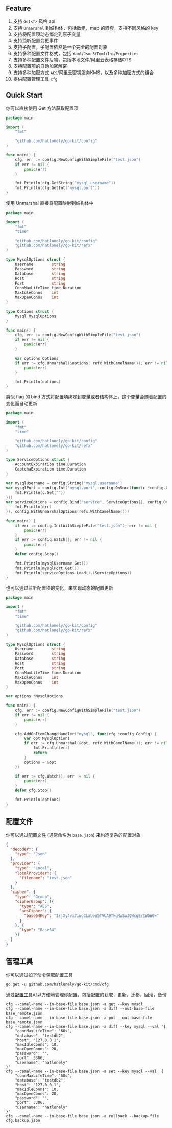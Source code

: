 ## Feature

1. 支持 `Get<T>` 风格 api
2. 支持 `Unmarshal` 到结构体，包括数组，map 的嵌套，支持不同风格的 key
3. 支持将配置项动态绑定到原子变量
4. 支持监听配置变更事件
5. 支持子配置，子配置依然是一个完全的配置对象
6. 支持多种配置文件格式，包括 `Yaml`/`Json5`/`Toml`/`Ini`/`Properties`
7. 支持多种配置文件后端，包括本地文件/阿里云表格存储OTS
8. 支持配置项的自动加密解密
9. 支持多种加密方式 `AES`/阿里云密钥服务KMS，以及多种加密方式的组合
10. 提供配置管理工具 `cfg`

## Quick Start

你可以直接使用 Get 方法获取配置项

```go
package main

import (
	"fmt"

	"github.com/hatlonely/go-kit/config"
)

func main() {
	cfg, err := config.NewConfigWithSimpleFile("test.json")
	if err != nil {
		panic(err)
	}

	fmt.Println(cfg.GetString("mysql.username"))
	fmt.Println(cfg.GetInt("mysql.port"))
}
```

使用 Unmarshal 直接将配置映射到结构体中

```go
package main

import (
	"fmt"
	"time"

	"github.com/hatlonely/go-kit/config"
	"github.com/hatlonely/go-kit/refx"
)

type MysqlOptions struct {
	Username        string
	Password        string
	Database        string
	Host            string
	Port            string
	ConnMaxLifeTime time.Duration
	MaxIdleConns    int
	MaxOpenConns    int
}

type Options struct {
	Mysql MysqlOptions
}

func main() {
	cfg, err := config.NewConfigWithSimpleFile("test.json")
	if err != nil {
		panic(err)
	}

	var options Options
	if err := cfg.Unmarshal(&options, refx.WithCamelName()); err != nil {
		panic(err)
	}

	fmt.Println(options)
}
```

类似 flag 的 bind 方式将配置项绑定到变量或者结构体上，这个变量会随着配置的变化而自动更新

```go
package main

import (
	"fmt"
	"time"

	"github.com/hatlonely/go-kit/config"
	"github.com/hatlonely/go-kit/refx"
)

type ServiceOptions struct {
	AccountExpiration time.Duration
	CaptchaExpiration time.Duration
}

var mysqlUsername = config.String("mysql.username")
var mysqlPort = config.Int("mysql.port", config.OnSucc(func(c *config.Config) {
	fmt.Println(c.Get(""))
}))
var serviceOptions = config.Bind("service", ServiceOptions{}, config.OnFail(func(err error) {
	fmt.Println(err)
}), config.WithUnmarshalOptions(refx.WithCamelName()))

func main() {
	if err := config.InitWithSimpleFile("test.json"); err != nil {
		panic(err)
	}
	if err := config.Watch(); err != nil {
		panic(err)
	}
	defer config.Stop()

	fmt.Println(mysqlUsername.Get())
	fmt.Println(mysqlPort.Get())
	fmt.Println(serviceOptions.Load().(ServiceOptions))
}
```

也可以通过监听配置项的变化，来实现动态的配置更新

```go
package main

import (
	"fmt"
	"time"

	"github.com/hatlonely/go-kit/config"
	"github.com/hatlonely/go-kit/refx"
)

type MysqlOptions struct {
	Username        string
	Password        string
	Database        string
	Host            string
	Port            string
	ConnMaxLifeTime time.Duration
	MaxIdleConns    int
	MaxOpenConns    int
}

var options *MysqlOptions

func main() {
	cfg, err := config.NewConfigWithSimpleFile("test.json")
	if err != nil {
		panic(err)
	}

	cfg.AddOnItemChangeHandler("mysql", func(cfg *config.Config) {
		var opt MysqlOptions
		if err := cfg.Unmarshal(&opt, refx.WithCamelName()); err != nil {
			fmt.Println(err)
			return
		}
		options = &opt
	})

	if err := cfg.Watch(); err != nil {
		panic(err)
	}
	defer cfg.Stop()

	fmt.Println(options)
}
```

## 配置文件

你可以通过[配置文件](docs/配置文件.md) (通常命名为 `base.json`) 来构造复杂的配置对象

```json
{
  "decoder": {
    "type": "Json"
  },
  "provider": {
    "type": "Local",
    "localProvider": {
      "filename": "test.json"
    }
  },
  "cipher": {
    "type": "Group",
    "cipherGroup": [{
      "type": "AES",
      "aesCipher": {
        "base64Key": "IrjXy4vx7iwgCLaUeu5TVUA9TkgMwSw3QWcgE/IW5W0="
      }
    }, {
      "type": "Base64"
    }]
  }
}
```

## 管理工具

你可以通过如下命令获取配置工具

```shell script
go get -u github.com/hatlonely/go-kit/cmd/cfg
```

通过[配置工具](docs/配置工具.md)可以方便地管理你配置，包括配置的获取，更新，迁移，回滚，备份


```shell
cfg --camel-name --in-base-file base.json -a get --key mysql
cfg --camel-name --in-base-file base.json -a diff --out-base-file base_remote.json
cfg --camel-name --in-base-file base.json -a put --out-base-file base_remote.json
cfg --camel-name --in-base-file base.json -a diff --key mysql --val '{
    "connMaxLifeTime": "60s",
    "database": "testdb2",
    "host": "127.0.0.1",
    "maxIdleConns": 10,
    "maxOpenConns": 20,
    "password": "",
    "port": 3306,
    "username": "hatlonely"
}'
cfg --camel-name --in-base-file base.json -a set --key mysql --val '{
    "connMaxLifeTime": "60s",
    "database": "testdb2",
    "host": "127.0.0.1",
    "maxIdleConns": 10,
    "maxOpenConns": 20,
    "password": "",
    "port": 3306,
    "username": "hatlonely"
}'
cfg --camel-name --in-base-file base.json -a rollback --backup-file cfg.backup.json
```
